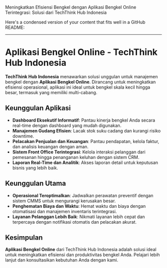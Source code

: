 Meningkatkan Efisiensi Bengkel dengan Aplikasi Bengkel Online Terintegrasi: Solusi dari TechThink Hub Indonesia

Here's a condensed version of your content that fits well in a GitHub README:

---

# Aplikasi Bengkel Online - TechThink Hub Indonesia

**TechThink Hub Indonesia** menawarkan solusi unggulan untuk manajemen bengkel dengan **Aplikasi Bengkel Online**. Dirancang untuk meningkatkan efisiensi operasional, aplikasi ini ideal untuk bengkel skala kecil hingga besar, termasuk yang memiliki multi-cabang.

## Keunggulan Aplikasi

- **Dashboard Eksekutif Informatif**: Pantau kinerja bengkel Anda secara real-time dengan dashboard yang mudah digunakan.
- **Manajemen Gudang Efisien**: Lacak stok suku cadang dan kurangi risiko downtime.
- **Pelacakan Penjualan dan Keuangan**: Pantau pendapatan, kelola faktur, dan analisis keuangan dengan aman.
- **Sistem Front Office Terintegrasi**: Kelola interaksi pelanggan dari pemesanan hingga penanganan keluhan dengan sistem CRM.
- **Laporan Real-Time dan Analitik**: Akses laporan detail untuk keputusan bisnis yang lebih baik.

## Keunggulan Utama

- **Operasional Teroptimalkan**: Jadwalkan perawatan preventif dengan sistem CMMS untuk mengurangi kerusakan besar.
- **Penghematan Biaya dan Waktu**: Hemat waktu dan biaya dengan otomatisasi dan manajemen inventaris terintegrasi.
- **Layanan Pelanggan Lebih Baik**: Nikmati layanan lebih cepat dan terpercaya dengan notifikasi otomatis dan pelacakan akurat.

## Kesimpulan

**Aplikasi Bengkel Online** dari TechThink Hub Indonesia adalah solusi ideal untuk meningkatkan efisiensi dan produktivitas bengkel Anda. Pelajari lebih lanjut dan konsultasikan kebutuhan Anda dengan kami.


